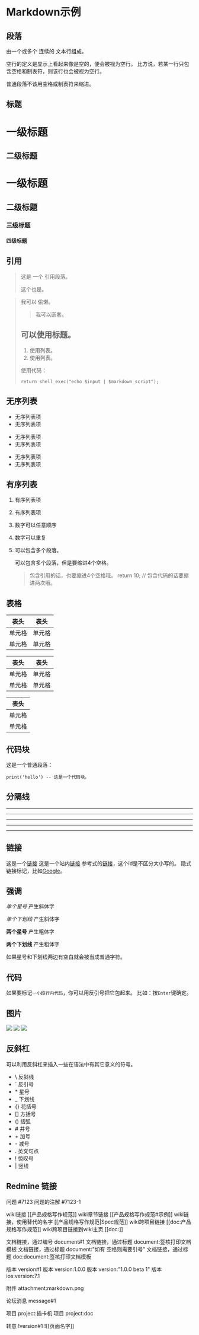 # Markdown示例

## 段落

由一个或多个
连续的
文本行组成。

空行的定义是显示上看起来像是空的，便会被视为空行。
比方说，若某一行只包含空格和制表符，则该行也会被视为空行。

普通段落不该用空格或制表符来缩进。

## 标题

一级标题
=======

二级标题
------- 

# 一级标题

## 二级标题

### 三级标题

#### 四级标题

## 引用

> 这是
> 一个
> 引用段落。 
>
> 这个也是。


> 我可以
偷懒。
> > 我可以嵌套。
> ## 可以使用标题。
> 
> 1. 使用列表。
> 2. 使用列表。
> 
> 使用代码：
> 
>     return shell_exec("echo $input | $markdown_script");

## 无序列表

* 无序列表项
* 无序列表项
+ 无序列表项
+ 无序列表项
- 无序列表项
- 无序列表项

## 有序列表

1. 有序列表项
3. 有序列表项
7. 数字可以任意顺序
7. 数字可以重复
6. 可以包含多个段落。
    
    可以包含多个段落，但是要缩进4个空格。 
    > 包含引用的话，也要缩进4个空格哦。
        return 10; // 包含代码的话要缩进两次哦。

## 表格

|表头     | 表头   |
|---------|--------|
|单元格   | 单元格 |
|单元格   | 单元格 |

表头     | 表头
---------|--------
单元格   | 单元格
单元格   | 单元格

|表头     |
|---------|
|单元格   |
|单元格   |

## 代码块

这是一个普通段落：

    print('hello') -- 这是一个代码块。 


## 分隔线

* * *

***

*****

- - -

--------------------------------------- 


## 链接

这是一个[链接](http://example.com) 
这是一个站内[链接](/abc.html)
参考式的[链接][id]，这个id是不区分大小写的。
隐式链接标记，比如[Google][]。

[id]: http://example.com/
[Google]: http://www.google.com



## 强调

*单个星号* 产生斜体字

_单个下划线_ 产生斜体字

**两个星号** 产生粗体字

__两个下划线__ 产生粗体字 

如果星号和下划线两边有空白就会被当成普通字符。

## 代码

如果要标记`一小段行内代码`，你可以用反引号把它包起来。 
比如：按`Enter`键确定。


## 图片

![](markdown.png)
![](https://github.com/xpol/markdown/raw/master/markdown.png)
![][id]


[id]: https://github.com/xpol/markdown/raw/master/markdown.png


## 反斜杠

可以利用反斜杠来插入一些在语法中有其它意义的符号。

* \\   反斜线
* \`   反引号
* \*   星号
* \_   下划线
* \{\}  花括号
* \[\]  方括号
* \(\)  括弧
* \#   井号
* \+   加号
* \-   减号
* \.   英文句点
* \!   惊叹号 
* \|   竖线


## Redmine 链接

问题 #7123
问题的注解 #7123-1

wiki链接 [[产品规格写作规范]]
wiki章节链接 [[产品规格写作规范#示例]]
wiki链接，使用替代的名字 [[产品规格写作规范|Spec规范]]
wiki跨项目链接 [[doc:产品规格写作规范]]
wiki跨项目链接到wiki主页 [[doc:]]

文档链接，通过编号 document#1
文档链接，通过标题 document:签核打印文档模板
文档链接，通过标题 document:"如有 空格则需要引号"
文档链接，通过标题 doc:document:签核打印文档模板

版本 version#1
版本 version:1.0.0
版本 version:"1.0.0 beta 1"
版本 ios:version:7.1

附件 attachment:markdown.png

论坛消息 message#1

项目 project:插卡机
项目 project:doc

转意 !version#1  ![[页面名字]] 

